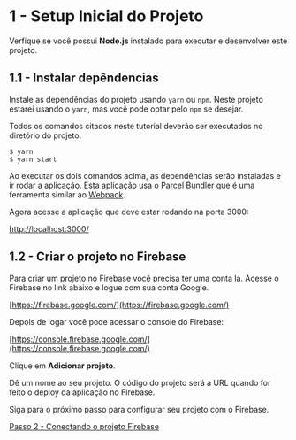 # 1 - Setup Inicial do Projeto

Verfique se você possui **Node.js** instalado para executar e desenvolver este projeto.

## 1.1 - Instalar depêndencias
Instale as dependências do projeto usando `yarn` ou `npm`. Neste projeto estarei usando o `yarn`, mas você pode optar pelo `npm` se desejar.

Todos os comandos citados neste tutorial deverão ser executados no diretório do projeto.

```
$ yarn
$ yarn start
```

Ao executar os dois comandos acima, as dependências serão instaladas e ir rodar a aplicação. Esta aplicação usa o [Parcel Bundler](https://parceljs.org) que é uma ferramenta similar ao [Webpack](https://webpack.js.org/).

Agora acesse a aplicação que deve estar rodando na porta 3000:

[http://localhost:3000/](http://localhost:3000/)

## 1.2 - Criar o projeto no Firebase

Para criar um projeto no Firebase você precisa ter uma conta lá. Acesse o Firebase no link abaixo e logue com sua conta Google.

[https://firebase.google.com/](https://firebase.google.com/)

Depois de logar você pode acessar o console do Firebase:

[https://console.firebase.google.com/](https://console.firebase.google.com/)

Clique em **Adicionar projeto**.

Dê um nome ao seu projeto. O código do projeto será a URL quando for feito o deploy da aplicação no Firebase.

Siga para o próximo passo para configurar seu projeto com o Firebase.

[Passo 2 - Conectando o projeto Firebase](./passo2.md)

